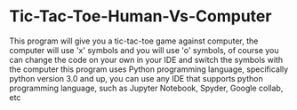 # Tic-Tac-Toe-Human-Vs-Computer
This program will give you a tic-tac-toe game against computer, the computer will use 'x' symbols and you will use 'o' symbols, of course you can change the code on your own in your IDE and switch the symbols with the computer
this program uses Python programming language, specifically python version 3.0 and up, you can use any IDE that supports python programming language, such as Jupyter Notebook, Spyder, Google collab, etc
